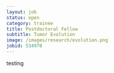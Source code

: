 ```yaml
---
layout: job
status: open
category: trainee
title: Postdoctoral Fellow
subtitle: Tumor Evolution
image: /images/research/evolution.png
jobid: 534970
---
```


testing